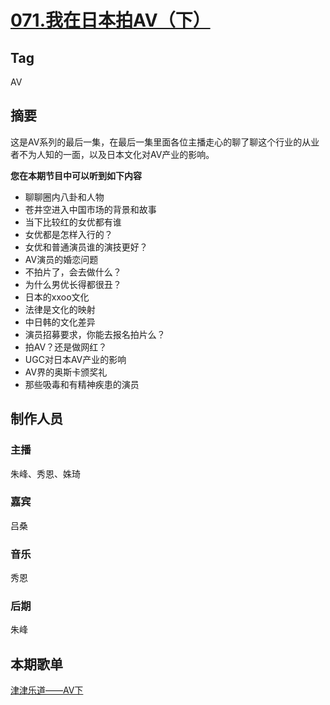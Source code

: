 # [071.我在日本拍AV（下）](https://jinjinledao.org/?p=286)

## Tag

AV

## 摘要

这是AV系列的最后一集，在最后一集里面各位主播走心的聊了聊这个行业的从业者不为人知的一面，以及日本文化对AV产业的影响。

**您在本期节目中可以听到如下内容**

- 聊聊圈内八卦和人物
- 苍井空进入中国市场的背景和故事
- 当下比较红的女优都有谁
- 女优都是怎样入行的？
- 女优和普通演员谁的演技更好？
- AV演员的婚恋问题
- 不拍片了，会去做什么？
- 为什么男优长得都很丑？
- 日本的xxoo文化
- 法律是文化的映射
- 中日韩的文化差异
- 演员招募要求，你能去报名拍片么？
- 拍AV？还是做网红？
- UGC对日本AV产业的影响
- AV界的奥斯卡颁奖礼
- 那些吸毒和有精神疾患的演员

## 制作人员

### 主播

朱峰、秀恩、姝琦

### 嘉宾

吕桑

### 音乐

秀恩

### 后期

朱峰

## 本期歌单

 [津津乐道——AV下](http://music.163.com/#/playlist/2086002356)

